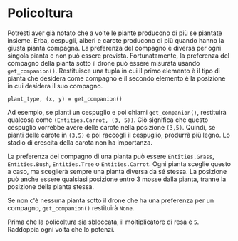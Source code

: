 # Policoltura
Potresti aver già notato che a volte le piante producono di più se piantate insieme.
Erba, cespugli, alberi e carote producono di più quando hanno la giusta pianta compagna. La preferenza del compagno è diversa per ogni singola pianta e non può essere prevista. Fortunatamente, la preferenza del compagno della pianta sotto il drone può essere misurata usando `get_companion()`. Restituisce una tupla in cui il primo elemento è il tipo di pianta che desidera come compagno e il secondo elemento è la posizione in cui desidera il suo compagno.

`plant_type, (x, y) = get_companion()`

Ad esempio, se pianti un cespuglio e poi chiami `get_companion()`, restituirà qualcosa come `(Entities.Carrot, (3, 5))`. Ciò significa che questo cespuglio vorrebbe avere delle carote nella posizione `(3,5)`. Quindi, se pianti delle carote in `(3,5)` e poi raccogli il cespuglio, produrrà più legno. Lo stadio di crescita della carota non ha importanza.

La preferenza del compagno di una pianta può essere `Entities.Grass`, `Entities.Bush`, `Entities.Tree` o `Entities.Carrot`. Ogni pianta sceglie questo a caso, ma sceglierà sempre una pianta diversa da sé stessa. La posizione può anche essere qualsiasi posizione entro 3 mosse dalla pianta, tranne la posizione della pianta stessa.

Se non c'è nessuna pianta sotto il drone che ha una preferenza per un compagno, `get_companion()` restituirà `None`.

Prima che la policoltura sia sbloccata, il moltiplicatore di resa è `5`. Raddoppia ogni volta che lo potenzi.